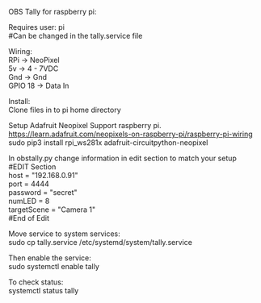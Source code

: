 OBS Tally for raspberry pi:  

Requires user: pi  
#Can be changed in the tally.service file  

Wiring:  
RPi     -> NeoPixel  
5v      -> 4 - 7VDC  
Gnd     -> Gnd  
GPIO 18 -> Data In  

Install:  
Clone files in to pi home directory  

Setup Adafruit Neopixel Support raspberry pi.  
  https://learn.adafruit.com/neopixels-on-raspberry-pi/raspberry-pi-wiring  
  sudo pip3 install rpi_ws281x adafruit-circuitpython-neopixel  

In obstally.py change information in edit section to match your setup  
  #EDIT Section  
  host = "192.168.0.91"  
  port = 4444  
  password = "secret"  
  numLED = 8  
  targetScene = "Camera 1"  
  #End of Edit  

Move service to system services:  
  sudo cp tally.service /etc/systemd/system/tally.service  

Then enable the service:  
  sudo systemctl enable tally  
  
To check status:  
  systemctl status tally  
